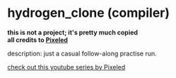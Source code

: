# hydrogen_clone (compiler)

**this is not a project; it's pretty much copied** \
**all credits to [Pixeled](https://www.youtube.com/@pixeled-yt)** 

description: just a casual follow-along practise run.

[check out this youtube series by Pixeled](https://www.youtube.com/watch?v=vcSijrRsrY0)